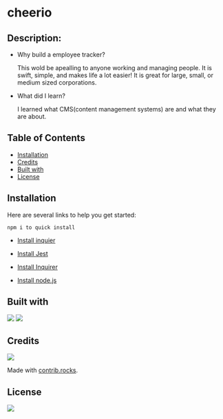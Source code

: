 # cheerio

## Description:

- Why build a employee tracker?

    This wold be apealling to anyone working and managing people. It is swift, simple, and makes life a lot easier! It is great for large, small, or medium sized corporations.

- What did I learn?

    I learned what CMS(content management systems) are and what they are about.

## Table of Contents

- [Installation](#installation)
- [Credits](#credits)
- [Built with](#built-with)
- [License](#license)

## Installation
Here are several links to help you get started:

    npm i to quick install


- [Install inquier](https://www.npmjs.com/package/inquirer)

- [Install Jest](https://jestjs.io/docs/getting-started)

- [Install Inquirer](https://www.npmjs.com/package/inquirer)

- [Install node.js](https://nodejs.org/en/)

## Built with
<img src= "https://img.shields.io/badge/javascript-%23323330.svg?style=for-the-badge&logo=javascript&logoColor=%23F7DF1E" />
<img src= "https://img.shields.io/badge/mysql-%2300f.svg?style=for-the-badge&logo=mysql&logoColor=white" />



## Credits
<a href="https://github.com/skyllarb/Fort-polio/graphs/contributors">
  <img src="https://contrib.rocks/image?repo=skyllarb/Fort-polio" />
</a>

Made with [contrib.rocks](https://contrib.rocks).

## License
<img
 src="http://ForTheBadge.com/images/badges/built-with-love.svg" />


